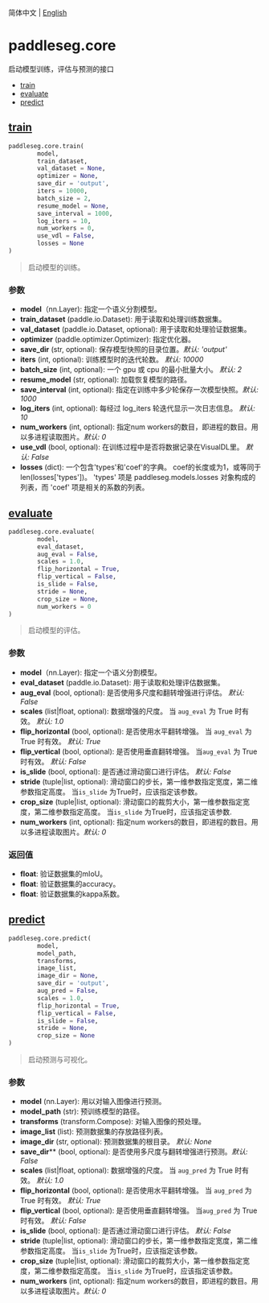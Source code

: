 简体中文 | [English](core.md)
# paddleseg.core

启动模型训练，评估与预测的接口
- [train](#train)
- [evaluate](#evaluate)
- [predict](#predict)

## [train](../../../paddleseg/core/train.py)
```python
paddleseg.core.train(
        model, 
        train_dataset, 
        val_dataset = None, 
        optimizer = None, 
        save_dir = 'output', 
        iters = 10000, 
        batch_size = 2, 
        resume_model = None, 
        save_interval = 1000, 
        log_iters = 10, 
        num_workers = 0, 
        use_vdl = False, 
        losses = None
)
```
> 启动模型的训练。

### 参数
* **model**（nn.Layer): 指定一个语义分割模型。
* **train_dataset** (paddle.io.Dataset): 用于读取和处理训练数据集。
* **val_dataset** (paddle.io.Dataset, optional): 用于读取和处理验证数据集。
* **optimizer** (paddle.optimizer.Optimizer): 指定优化器。
* **save_dir** (str, optional): 保存模型快照的目录位置。*默认: 'output'*
* **iters** (int, optional): 训练模型时的迭代轮数。 *默认: 10000*
* **batch_size** (int, optional): 一个 gpu 或 cpu 的最小批量大小。 *默认: 2*
* **resume_model** (str, optional): 加载恢复模型的路径。
* **save_interval** (int, optional): 指定在训练中多少轮保存一次模型快照。*默认: 1000*
* **log_iters** (int, optional): 每经过 log_iters 轮迭代显示一次日志信息。 *默认: 10*
* **num_workers** (int, optional): 指定num workers的数目，即进程的数目。用以多进程读取图片。*默认: 0*
* **use_vdl** (bool, optional): 在训练过程中是否将数据记录在VisualDL里。 *默认: False*
* **losses** (dict): 一个包含'types'和'coef'的字典。 coef的长度或为1，或等同于len(losses['types'])。
    'types' 项是 paddleseg.models.losses 对象构成的列表，而 'coef' 项是相关的系数的列表。

## [evaluate](../../../paddleseg/core/val.py)
```python
paddleseg.core.evaluate(
        model, 
        eval_dataset, 
        aug_eval = False, 
        scales = 1.0, 
        flip_horizontal = True, 
        flip_vertical = False, 
        is_slide = False, 
        stride = None, 
        crop_size = None, 
        num_workers = 0
)
```
> 启动模型的评估。

### 参数
* **model**（nn.Layer): 指定一个语义分割模型。
* **eval_dataset** (paddle.io.Dataset): 用于读取和处理评估数据集。
* **aug_eval** (bool, optional): 是否使用多尺度和翻转增强进行评估。 *默认: False*
* **scales** (list|float, optional): 数据增强的尺度。 当 `aug_eval` 为 True 时有效。 *默认: 1.0*
* **flip_horizontal** (bool, optional): 是否使用水平翻转增强。 当 `aug_eval` 为 True 时有效。 *默认: True*
* **flip_vertical** (bool, optional): 是否使用垂直翻转增强。 当`aug_eval` 为 True 时有效。 *默认: False*
* **is_slide** (bool, optional): 是否通过滑动窗口进行评估。 *默认: False*
* **stride** (tuple|list, optional): 滑动窗口的步长，第一维参数指定宽度，第二维参数指定高度。
        当`is_slide` 为True时，应该指定该参数。
* **crop_size** (tuple|list, optional):  滑动窗口的裁剪大小，第一维参数指定宽度，第二维参数指定高度。
        当`is_slide` 为True时，应该指定该参数.
* **num_workers** (int, optional): 指定num workers的数目，即进程的数目。用以多进程读取图片。*默认: 0*

### 返回值
* **float**: 验证数据集的mIoU。
* **float**: 验证数据集的accuracy。
* **float**: 验证数据集的kappa系数。

## [predict](../../../paddleseg/core/predict.py)
```python
paddleseg.core.predict(
        model, 
        model_path, 
        transforms, 
        image_list, 
        image_dir = None, 
        save_dir = 'output', 
        aug_pred = False, 
        scales = 1.0, 
        flip_horizontal = True, 
        flip_vertical = False, 
        is_slide = False, 
        stride = None, 
        crop_size = None
)
```
> 启动预测与可视化。

### 参数
* **model** (nn.Layer): 用以对输入图像进行预测。
* **model_path** (str): 预训练模型的路径。
* **transforms** (transform.Compose): 对输入图像的预处理。
* **image_list** (list): 预测数据集的存放路径列表。
* **image_dir** (str, optional): 预测数据集的根目录。 *默认: None*
* **save_dir**** (bool, optional): 是否使用多尺度与翻转增强进行预测。*默认: False*
* **scales** (list|float, optional): 数据增强的尺度。 当 `aug_pred` 为 True 时有效。 *默认: 1.0*
* **flip_horizontal** (bool, optional): 是否使用水平翻转增强。 当 `aug_pred` 为 True 时有效。 *默认: True*
* **flip_vertical** (bool, optional): 是否使用垂直翻转增强。 当`aug_pred` 为 True 时有效。 *默认: False*
* **is_slide** (bool, optional): 是否通过滑动窗口进行评估。 *默认: False*
* **stride** (tuple|list, optional): 滑动窗口的步长，第一维参数指定宽度，第二维参数指定高度。
        当`is_slide` 为True时，应该指定该参数。
* **crop_size** (tuple|list, optional):  滑动窗口的裁剪大小，第一维参数指定宽度，第二维参数指定高度。
        当`is_slide` 为True时，应该指定该参数。
* **num_workers** (int, optional): 指定num workers的数目，即进程的数目。用以多进程读取图片。*默认: 0*
